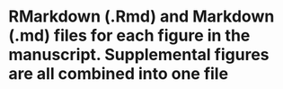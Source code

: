 # RMarkdown (.Rmd) and Markdown (.md) files for each figure in the manuscript. Supplemental figures are all combined into one file
